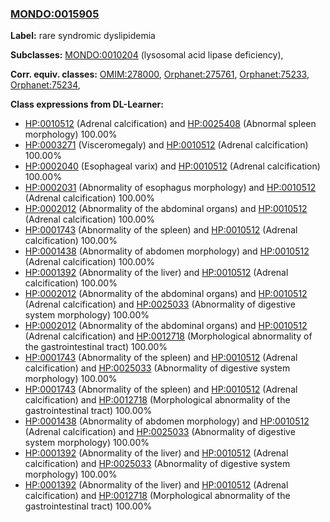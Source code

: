 
### [MONDO:0015905](http://purl.obolibrary.org/obo/MONDO_0015905)
**Label:** rare syndromic dyslipidemia

**Subclasses:** [MONDO:0010204](http://purl.obolibrary.org/obo/MONDO_0010204) (lysosomal acid lipase deficiency), 

**Corr. equiv. classes:** [OMIM:278000](http://purl.obolibrary.org/obo/OMIM_278000), [Orphanet:275761](http://www.orpha.net/ORDO/Orphanet_275761), [Orphanet:75233](http://www.orpha.net/ORDO/Orphanet_75233), [Orphanet:75234](http://www.orpha.net/ORDO/Orphanet_75234), 

**Class expressions from DL-Learner:**

- [HP:0010512](http://purl.obolibrary.org/obo/HP_0010512) (Adrenal calcification) and [HP:0025408](http://purl.obolibrary.org/obo/HP_0025408) (Abnormal spleen morphology) 100.00%
- [HP:0003271](http://purl.obolibrary.org/obo/HP_0003271) (Visceromegaly) and [HP:0010512](http://purl.obolibrary.org/obo/HP_0010512) (Adrenal calcification) 100.00%
- [HP:0002040](http://purl.obolibrary.org/obo/HP_0002040) (Esophageal varix) and [HP:0010512](http://purl.obolibrary.org/obo/HP_0010512) (Adrenal calcification) 100.00%
- [HP:0002031](http://purl.obolibrary.org/obo/HP_0002031) (Abnormality of esophagus morphology) and [HP:0010512](http://purl.obolibrary.org/obo/HP_0010512) (Adrenal calcification) 100.00%
- [HP:0002012](http://purl.obolibrary.org/obo/HP_0002012) (Abnormality of the abdominal organs) and [HP:0010512](http://purl.obolibrary.org/obo/HP_0010512) (Adrenal calcification) 100.00%
- [HP:0001743](http://purl.obolibrary.org/obo/HP_0001743) (Abnormality of the spleen) and [HP:0010512](http://purl.obolibrary.org/obo/HP_0010512) (Adrenal calcification) 100.00%
- [HP:0001438](http://purl.obolibrary.org/obo/HP_0001438) (Abnormality of abdomen morphology) and [HP:0010512](http://purl.obolibrary.org/obo/HP_0010512) (Adrenal calcification) 100.00%
- [HP:0001392](http://purl.obolibrary.org/obo/HP_0001392) (Abnormality of the liver) and [HP:0010512](http://purl.obolibrary.org/obo/HP_0010512) (Adrenal calcification) 100.00%
- [HP:0002012](http://purl.obolibrary.org/obo/HP_0002012) (Abnormality of the abdominal organs) and [HP:0010512](http://purl.obolibrary.org/obo/HP_0010512) (Adrenal calcification) and [HP:0025033](http://purl.obolibrary.org/obo/HP_0025033) (Abnormality of digestive system morphology) 100.00%
- [HP:0002012](http://purl.obolibrary.org/obo/HP_0002012) (Abnormality of the abdominal organs) and [HP:0010512](http://purl.obolibrary.org/obo/HP_0010512) (Adrenal calcification) and [HP:0012718](http://purl.obolibrary.org/obo/HP_0012718) (Morphological abnormality of the gastrointestinal tract) 100.00%
- [HP:0001743](http://purl.obolibrary.org/obo/HP_0001743) (Abnormality of the spleen) and [HP:0010512](http://purl.obolibrary.org/obo/HP_0010512) (Adrenal calcification) and [HP:0025033](http://purl.obolibrary.org/obo/HP_0025033) (Abnormality of digestive system morphology) 100.00%
- [HP:0001743](http://purl.obolibrary.org/obo/HP_0001743) (Abnormality of the spleen) and [HP:0010512](http://purl.obolibrary.org/obo/HP_0010512) (Adrenal calcification) and [HP:0012718](http://purl.obolibrary.org/obo/HP_0012718) (Morphological abnormality of the gastrointestinal tract) 100.00%
- [HP:0001438](http://purl.obolibrary.org/obo/HP_0001438) (Abnormality of abdomen morphology) and [HP:0010512](http://purl.obolibrary.org/obo/HP_0010512) (Adrenal calcification) and [HP:0025033](http://purl.obolibrary.org/obo/HP_0025033) (Abnormality of digestive system morphology) 100.00%
- [HP:0001392](http://purl.obolibrary.org/obo/HP_0001392) (Abnormality of the liver) and [HP:0010512](http://purl.obolibrary.org/obo/HP_0010512) (Adrenal calcification) and [HP:0025033](http://purl.obolibrary.org/obo/HP_0025033) (Abnormality of digestive system morphology) 100.00%
- [HP:0001392](http://purl.obolibrary.org/obo/HP_0001392) (Abnormality of the liver) and [HP:0010512](http://purl.obolibrary.org/obo/HP_0010512) (Adrenal calcification) and [HP:0012718](http://purl.obolibrary.org/obo/HP_0012718) (Morphological abnormality of the gastrointestinal tract) 100.00%



